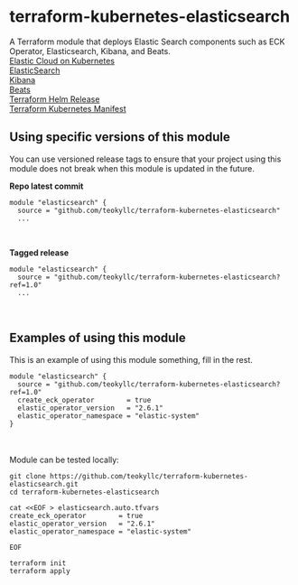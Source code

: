 # terraform-kubernetes-elasticsearch
A Terraform module that deploys Elastic Search components such as ECK Operator, Elasticsearch, Kibana, and Beats.<br>
[Elastic Cloud on Kubernetes](https://www.elastic.co/guide/en/cloud-on-k8s/master/k8s-overview.html)<br>
[ElasticSearch](https://www.elastic.co/guide/en/cloud-on-k8s/master/k8s-elasticsearch-specification.html)<br>
[Kibana](https://www.elastic.co/guide/en/cloud-on-k8s/master/k8s-kibana.html)<br>
[Beats](https://www.elastic.co/guide/en/cloud-on-k8s/master/k8s-beat.html)<br>
[Terraform Helm Release](https://registry.terraform.io/providers/hashicorp/helm/latest/docs/resources/release)<br>
[Terraform Kubernetes Manifest](https://registry.terraform.io/providers/hashicorp/kubernetes/latest/docs/resources/manifest)<br>


## Using specific versions of this module
You can use versioned release tags to ensure that your project using this module does not break when this module is updated in the future.<br>

<b>Repo latest commit</b><br>
```
module "elasticsearch" {
  source = "github.com/teokyllc/terraform-kubernetes-elasticsearch"
  ...
```
<br>

<b>Tagged release</b><br>

```
module "elasticsearch" {
  source = "github.com/teokyllc/terraform-kubernetes-elasticsearch?ref=1.0"
  ...
```
<br>

## Examples of using this module
This is an example of using this module something, fill in the rest.<br>

```
module "elasticsearch" {
  source = "github.com/teokyllc/terraform-kubernetes-elasticsearch?ref=1.0"
  create_eck_operator        = true
  elastic_operator_version   = "2.6.1"
  elastic_operator_namespace = "elastic-system"
}
```

<br><br>
Module can be tested locally:<br>
```
git clone https://github.com/teokyllc/terraform-kubernetes-elasticsearch.git
cd terraform-kubernetes-elasticsearch

cat <<EOF > elasticsearch.auto.tfvars
create_eck_operator        = true
elastic_operator_version   = "2.6.1"
elastic_operator_namespace = "elastic-system"

EOF

terraform init
terraform apply
```

